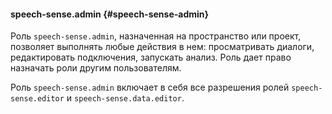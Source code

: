 #### speech-sense.admin {#speech-sense-admin}

Роль `speech-sense.admin`, назначенная на пространство или проект, позволяет выполнять любые действия в нем: просматривать диалоги, редактировать подключения, запускать анализ. Роль дает право назначать роли другим пользователям.

Роль `speech-sense.admin` включает в себя все разрешения ролей `speech-sense.editor` и `speech-sense.data.editor`.